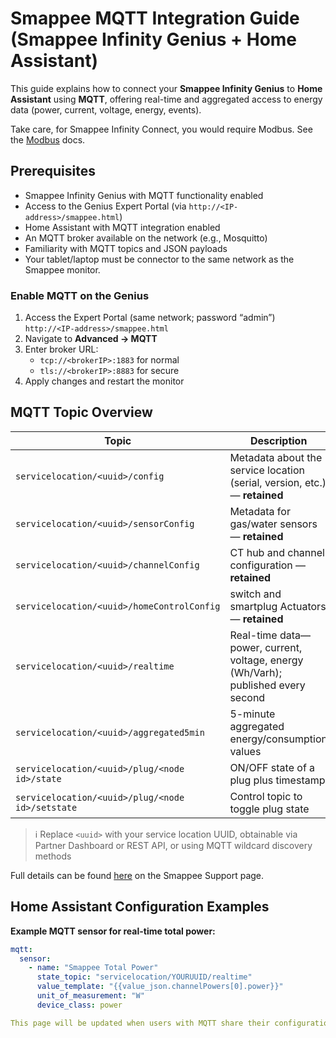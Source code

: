 #  Smappee MQTT Integration Guide (Smappee Infinity Genius + Home Assistant)

This guide explains how to connect your **Smappee Infinity Genius** to **Home Assistant** using **MQTT**, offering real-time and aggregated access to energy data (power, current, voltage, energy, events).

Take care, for Smappee Infinity Connect, you would require Modbus. See the [Modbus](https://github.com/myny-git/smappee_ev/blob/main/docs/Smappee_modbus.md) docs.

##  Prerequisites

-  Smappee Infinity Genius with MQTT functionality enabled
-  Access to the Genius Expert Portal (via `http://<IP-address>/smappee.html`)
-  Home Assistant with MQTT integration enabled
-  An MQTT broker available on the network (e.g., Mosquitto)
-  Familiarity with MQTT topics and JSON payloads
-  Your tablet/laptop must be connector to the same network as the Smappee monitor.

###  Enable MQTT on the Genius

1. Access the Expert Portal (same network; password “admin”)  
`http://<IP-address>/smappee.html`
2. Navigate to **Advanced → MQTT**  
3. Enter broker URL:
   - `tcp://<brokerIP>:1883` for normal
   - `tls://<brokerIP>:8883` for secure
4. Apply changes and restart the monitor

##  MQTT Topic Overview

| Topic | Description |
|-------|-------------|
| `servicelocation/<uuid>/config` | Metadata about the service location (serial, version, etc.) — **retained** |
| `servicelocation/<uuid>/sensorConfig` | Metadata for gas/water sensors — **retained** |
| `servicelocation/<uuid>/channelConfig` | CT hub and channel configuration — **retained** |
| `servicelocation/<uuid>/homeControlConfig` | switch and smartplug Actuators — **retained** |
| `servicelocation/<uuid>/realtime` | Real-time data—power, current, voltage, energy (Wh/Varh); published every second |
| `servicelocation/<uuid>/aggregated5min` | 5-minute aggregated energy/consumption values |
| `servicelocation/<uuid>/plug/<node id>/state` | ON/OFF state of a plug plus timestamp |
| `servicelocation/<uuid>/plug/<node id>/setstate` | Control topic to toggle plug state |

> ℹ  Replace `<uuid>` with your service location UUID, obtainable via Partner Dashboard or REST API, or using MQTT wildcard discovery methods

Full details can be found [here](https://support.smappee.com/hc/en-gb/article_attachments/7693176771604) on the Smappee Support page.

##  Home Assistant Configuration Examples

**Example MQTT sensor for real-time total power:**

```yaml
mqtt:
  sensor:
    - name: "Smappee Total Power"
      state_topic: "servicelocation/YOURUUID/realtime"
      value_template: "{{value_json.channelPowers[0].power}}"
      unit_of_measurement: "W"
      device_class: power

This page will be updated when users with MQTT share their configuration.
